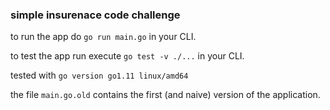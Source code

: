 ### simple insurenace code challenge

to run the app do `go run main.go` in your CLI.

to test the app run execute `go test -v ./...` in your CLI.

tested with `go version go1.11 linux/amd64` 

the file `main.go.old` contains the first (and naive) version of the application. 